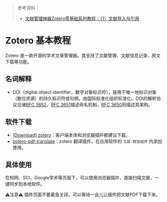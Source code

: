 > 参考资料：
>
> - [文献管理神器Zotero零基础系列教程：（1）文献导入与引用](https://www.bilibili.com/video/BV1xg411f736/?spm_id_from=333.788&vd_source=b736aa3d7f0fdf47b59ea3021dc810ab)

# Zotero 基本教程

Zotero 是一款开源的学术文章管理器。其支持了文献管理、文献信息记录、原文下载等功能。



## 名词解释

- DOI（digital object identifier，数字对象标识符），是用于唯一地标识对象（数位资源）的持久标识符或句柄，由国际标准化组织标准化。DOI的解析协议见诸[RFC 3652](https://tools.ietf.org/html/rfc3652)，[RFC 3651](https://tools.ietf.org/html/rfc3651)描述命名机制，[RFC 3650](https://tools.ietf.org/html/rfc3650)则描述其架构。



## 软件下载

- [[Download] zotero](https://www.zotero.org/download/)：客户端本体和浏览器插件都建议下载。
- [zotero-pdf-translate](https://github.com/windingwind/zotero-pdf-translate)：zotero 翻译插件，在应用软件的 `工具-附加组件` 内添加使用。



## 具体使用

在知网、SCI、Google学术等页面下，可以使用浏览器插件，直接扫描文献，一键同步到本地软件。

⚠️注意⚠️ 插件页面不要着急关闭，可以等待一会儿让插件把文献PDF下载下来。

